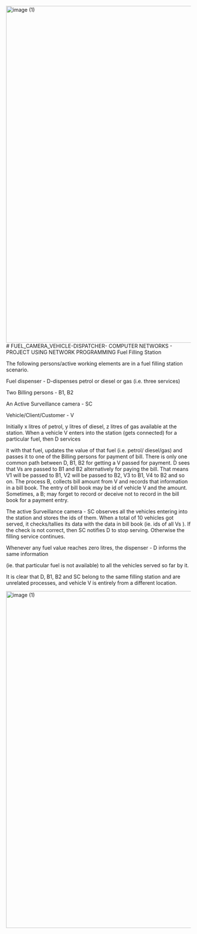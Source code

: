 <img width="920" alt="image (1)" src="https://github.com/user-attachments/assets/9e6f42a6-606c-4bc7-b2be-9457b9fef17e"># FUEL_CAMERA_VEHICLE-DISPATCHER-
COMPUTER NETWORKS  -  PROJECT USING NETWORK PROGRAMMING 
Fuel Filling Station

The following persons/active working elements are in a fuel filling station scenario.

Fuel dispenser - D-dispenses petrol or diesel or gas (i.e. three services)

Two Billing persons - B1, B2

An Active Surveillance camera - SC

Vehicle/Client/Customer - V

Initially x litres of petrol, y litres of diesel, z litres of gas available at the station. When a vehicle V enters into the station (gets connected) for a particular fuel, then D services

it with that fuel, updates the value of that fuel (i.e. petrol/ diesel/gas) and passes it to one of the Billing persons for payment of bill. There is only one common path between D, B1, B2 for getting a V passed for payment. D sees that Vs are passed to B1 and B2 alternatively for paying the bill. That means V1 will be passed to B1, V2 will be passed to B2, V3 to B1, V4 to B2 and so on. The process B, collects bill amount from V and records that information in a bill book. The entry of bill book may be id of vehicle V and the amount. Sometimes, a B; may forget to record or deceive not to record in the bill book for a payment entry.

The active Surveillance camera - SC observes all the vehicles entering into the station and stores the ids of them. When a total of 10 vehicles got served, it checks/tallies its data with the data in bill book (ie. ids of all Vs ). If the check is not correct, then SC notifies D to stop serving. Otherwise the filling service continues.

Whenever any fuel value reaches zero litres, the dispenser - D informs the same information

(ie. that particular fuel is not available) to all the vehicles served so far by it.

It is clear that D, B1, B2 and SC belong to the same filling station and are unrelated processes,
and vehicle V is entirely from a different location.

<img width="920" alt="image (1)" src="https://github.com/user-attachments/assets/1334e300-ebd6-4095-b145-87ba6d08b124">

